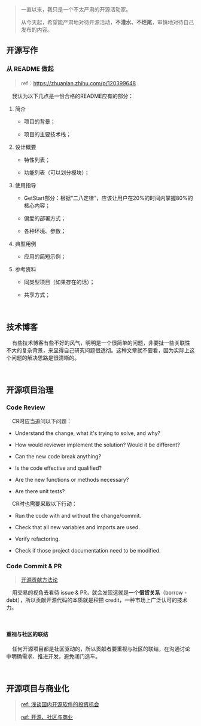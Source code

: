 > 一直以来，我只是一个不太严肃的开源活动家。
> 
> 从今天起，希望能严肃地对待开源活动，**不灌水、不烂尾**，审慎地对待自己发布的内容。

## 开源写作

### 从 README 做起

> ref：https://zhuanlan.zhihu.com/p/120399648

    我认为以下几点是一份合格的README应有的部分：

1. 简介
   
   - 项目的背景；
   
   - 项目的主要技术栈；

2. 设计概要
   
   - 特性列表；
   
   - 功能列表（可以划分模块）；

3. 使用指导
   
   - GetStart部分：根据“二八定律”，应该让用户在20%的时间内掌握80%的核心内容；
   
   - 偏爱的部署方式；
   
   - 各种环境、参数；

4. 典型用例
   
   - 应用的简短示例；

5. 参考资料
   
   - 同类型项目（如果存在的话）；
   
   - 共享方式；

    

## 技术博客

    有些技术博客有些不好的风气，明明是一个很简单的问题，非要扯一些关联性不大的复杂背景，来显得自己研究问题很透彻。这种文章就不要看，因为实际上这个问题的解决思路是很清晰的。

    

## 开源项目治理

### Code Review

    CR时应当追问以下问题：

- Understand the change, what it's trying to solve, and why?

- How would reviewer implement the solution? Would it be different?

- Can the new code break anything?

- Is the code effective and qualified?

- Are the new functions or methods necessary?

- Are there unit tests?

    CR时也需要采取以下行动：

- Run the code with and without the change/commit.

- Check that all new variables and imports are used.

- Verify refactoring.

- Check if those project documentation need to be modified.

### Code Commit & PR

> [开源贡献方法论](https://www.tisonkun.org/2021/12/05/effective-open-source-participant/)

    用交易的视角去看待 issue & PR，就会发现这就是一个**借贷关系**（borrow - debt），所以贡献开源代码的本质就是积攒  credit，一种市场上广泛认可的技术力。

    

#### 重视与社区的联结

    任何开源项目都是社区驱动的，所以贡献者要重视与社区的联结，在沟通讨论中明确需求、推进开发，避免闭门造车。

    

## 开源项目与商业化

> [ref: 浅谈国内开源软件的投资机会](https://zhuanlan.zhihu.com/p/114857686)
> 
> [ref: 开源、社区与商业](https://zhuanlan.zhihu.com/p/623850781)
